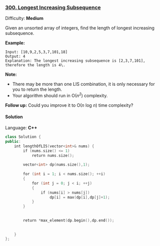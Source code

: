 ### [300\. Longest Increasing Subsequence](https://leetcode.com/problems/longest-increasing-subsequence/)

Difficulty: **Medium**


Given an unsorted array of integers, find the length of longest increasing subsequence.

**Example:**

```
Input: [10,9,2,5,3,7,101,18]
Output: 4
Explanation: The longest increasing subsequence is [2,3,7,101], therefore the length is 4\.
```

**Note:**

*   There may be more than one LIS combination, it is only necessary for you to return the length.
*   Your algorithm should run in O(_n<sup>2</sup>_) complexity.

**Follow up:** Could you improve it to O(_n_ log _n_) time complexity?


#### Solution

Language: **C++**

```c++
class Solution {
public:
    int lengthOfLIS(vector<int>& nums) {
        if (nums.size() <= 1)
            return nums.size();
        
        vector<int> dp(nums.size(),1);
        
        for (int i = 1; i < nums.size(); ++i)
        {
            for (int j = 0; j < i; ++j)
            {
                if (nums[i] > nums[j])
                    dp[i] = max(dp[i],dp[j]+1);
            }
        }
        
        
        return *max_element(dp.begin(),dp.end());
        
        
    }
};
```
